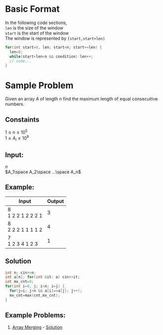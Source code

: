# Basic Format
In the following code sections,\
`len` is the size of the window\
`start` is the start of the window\
The window is represented by `[start,start+len)`
```c++
for(int start=0, len; start<n; start+=len) {
  len=0;
  while(start+len<n && condition) len++;
  // code...
}
```

# Sample Problem
Given an array $A$ of length $n$  find the maximum length of equal consecuitive numbers.

## Constaints
$1\leq n\leq 10^5$\
$1\leq A_i\leq 10^9$

## Input:
$n$\
$A_1\space A_2\space ...\space A_n$

## Example:
| Input                | Output |
| -------------------- | ------ |
| 8<br>1 2 2 1 2 2 2 1 | 3      |
| 8<br>2 2 2 1 1 1 1 2 | 4      |
| 7<br>1 2 3 4 1 2 3   | 1      |

## Solution
```c++
int n; cin>>n;
int a[n]; for(int &it: a) cin>>it;
int mx_cnt=0;
for(int i=0, j; i<n; i=j) {
  for(j=i; j<n && a[i]==a[j]; j++);
  mx_cnt=max(cnt,mx_cnt);
}
```

## Example Problems:
1. [Array Merging](https://codeforces.com/contest/1831/problem/B) - [Solution](https://codeforces.com/contest/1831/submission/208058751)